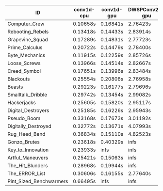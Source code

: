 |ID|conv1d-cpu|conv1d-gpu|DWSPConv2D-gpu|gemm-gpu|avg|
|-|-|-|-|-|-|
|Computer_Crew|0.10658s|0.16841s|2.76423s|1.64740s|1.17165s|
|Rebooting_Rebels|0.13418s|0.14433s|2.83914s|1.65961s|1.19432s|
|Grapevine_Squad|0.17289s|0.14831s|2.77723s|1.68305s|1.19537s|
|Prime_Calculus|0.20722s|0.14479s|2.78400s|1.65766s|1.19842s|
|Byte_Mechanics|0.11915s|0.12259s|2.85726s|1.74806s|1.21176s|
|Loose_Screws|0.13966s|0.14514s|2.82667s|1.73786s|1.21233s|
|Creed_Symbol|0.17651s|0.13996s|2.83484s|1.73003s|1.22034s|
|Blackouts|0.25554s|0.20808s|2.76958s|1.65105s|1.22106s|
|Beasts|0.29223s|0.16177s|2.79696s|1.84909s|1.27501s|
|Smalltalk_Dribble|0.29742s|0.13454s|2.99082s|1.73040s|1.28830s|
|Hackerjacks|0.25605s|0.15820s|2.95117s|1.85450s|1.30498s|
|Digital_Destroyers|0.25185s|0.16226s|2.95943s|1.85672s|1.30756s|
|Pseudo_Boom|0.33168s|0.17673s|3.01192s|1.88413s|1.35111s|
|Digitally_Destroyed|0.32772s|0.13671s|4.07993s|2.45736s|1.75043s|
|Rug_Heed_Bend|0.36834s|0.15110s|4.82523s|4.28134s|2.40650s|
|Gonzo_Brutes|0.23618s|0.40329s|infs|4.36126s|infs|
|Key_to_Innovation|0.23933s|infs|infs|2.51711s|infs|
|Artful_Maneuvers|0.25421s|0.15063s|infs|1.66282s|infs|
|The_Hit_Blunders|0.28968s|0.19944s|infs|1.88050s|infs|
|The_ERROR_List|0.30606s|0.16155s|2.77640s|infs|infs|
|Pint_Sized_Benchwarmers|0.66495s|infs|infs|4.37079s|infs|

